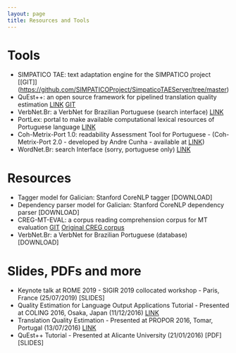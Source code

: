 ```yaml
---
layout: page
title: Resources and Tools
---
```


# Tools
- SIMPATICO TAE: text adaptation engine for the SIMPATICO project \[[GIT]\](https://github.com/SIMPATICOProject/SimpaticoTAEServer/tree/master)
- QuEst++: an open source framework for pipelined translation quality estimation [LINK](http://www.quest.dcs.shef.ac.uk/) [GIT](https://github.com/ghpaetzold/questplusplus)
- VerbNet.Br: a VerbNet for Brazilian Portuguese (search interface) [LINK](http://nilc.icmc.usp.br/verbnetbr/)
- PortLex: portal to make available computational lexical resources of Portuguese language [LINK](http://nilc.icmc.usp.br/portlex/index.php/en/)
- Coh-Metrix-Port 1.0: readability Assessment Tool for Portuguese - (Coh-Metrix-Port 2.0 - developed by Andre Cunha - available at [LINK](http://www.nilc.icmc.usp.br/coh-metrix-port/))
- WordNet.Br: search Interface (sorry, portuguese only) [LINK](http://nilc.icmc.usp.br/wordnetbr/)

# Resources
- Tagger model for Galician: Stanford CoreNLP tagger [DOWNLOAD]
- Dependency parser model for Galician: Stanford CoreNLP dependency parser [DOWNLOAD]
- CREG-MT-EVAL: a corpus reading comprehension corpus for MT evaluation [GIT](https://github.com/carolscarton/CREG-MT-eval) [Original CREG corpus](http://www.sfs.uni-tuebingen.de/en/tcl/resources/corpora.html)
- VerbNet.Br: a VerbNet for Brazilian Portuguese (database) [DOWNLOAD]

# Slides, PDFs and more
- Keynote talk at ROME 2019 - SIGIR 2019 collocated workshop - Paris, France (25/07/2019) [SLIDES]
- Quality Estimation for Language Output Applications Tutorial - Presented at COLING 2016, Osaka, Japan (11/12/2016) [LINK](http://coling2016.anlp.jp/tutorials/T4/)
- Translation Quality Estimation - Presented at PROPOR 2016, Tomar, Portugal (13/07/2016) [LINK](http://propor2016.di.fc.ul.pt/?page_id=705)
- QuEst++ Tutorial - Presented at Alicante University (21/01/2016) [PDF] [SLIDES]



